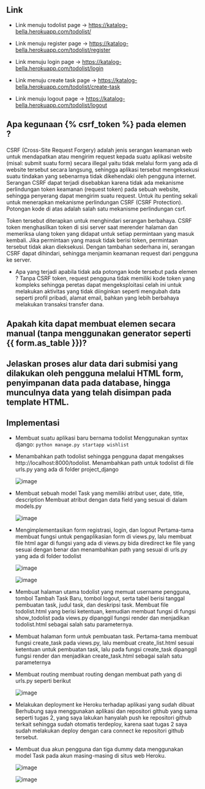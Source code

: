 ## Link 
- Link menuju todolist page -> https://katalog-bella.herokuapp.com/todolist/

- Link menuju register page -> https://katalog-bella.herokuapp.com/todolist/register

- Link menuju login page -> https://katalog-bella.herokuapp.com/todolist/login

- Link menuju create task page -> https://katalog-bella.herokuapp.com/todolist/create-task

- Link menuju logout page -> https://katalog-bella.herokuapp.com/todolist/logout


## Apa kegunaan {% csrf_token %} pada elemen <form>?
 CSRF (Cross-Site Request Forgery) adalah jenis serangan keamanan web untuk mendapatkan atau mengirim request kepada suatu aplikasi website (misal: submit suatu form) secara illegal yaitu tidak melalui form yang ada di website tersebut secara langsung, sehingga aplikasi tersebut mengeksekusi suatu tindakan yang sebenarnya tidak dikehendaki oleh pengguna internet. Serangan CSRF dapat terjadi disebabkan karena tidak ada mekanisme perlindungan token keamanan (request token) pada sebuah website, sehingga penyerang dapat mengirim suatu request. Untuk itu penting sekali untuk menerapkan mekanisme perlindungan CSRF (CSRF Protection). Potongan kode di atas adalah salah satu mekanisme perlindungan csrf. 
 
 Token tersebut diterapkan untuk menghindari serangan berbahaya. CSRF token menghasilkan token di sisi server saat merender halaman dan memeriksa ulang token yang didapat untuk setiap permintaan yang masuk kembali. Jika permintaan yang masuk tidak berisi token, permintaan tersebut tidak akan dieksekusi. Dengan tambahan sederhana ini, serangan CSRF dapat dihindari, sehingga menjamin keamanan request dari pengguna ke server.
 - Apa yang terjadi apabila tidak ada potongan kode tersebut pada elemen <form>?
 Tanpa CSRF token, request pengguna tidak memiliki kode token yang kompleks sehingga peretas dapat mengeksploitasi celah ini untuk melakukan aktivitas yang tidak diinginkan seperti mengubah data seperti profil pribadi, alamat email, bahkan yang lebih berbahaya melakukan transaksi transfer dana.
 
## Apakah kita dapat membuat elemen <form> secara manual (tanpa menggunakan generator seperti {{ form.as_table }})?

  
## Jelaskan proses alur data dari submisi yang dilakukan oleh pengguna melalui HTML form, penyimpanan data pada database, hingga munculnya data yang telah disimpan pada template HTML.


## Implementasi
- Membuat suatu aplikasi baru bernama todolist
  Menggunakan syntax django: 
  ```python manage.py startapp wishlist```
  
- Menambahkan path todolist sehingga pengguna dapat mengakses http://localhost:8000/todolist.
  Menambahkan path untuk todolist di file urls.py yang ada di folder project_django
  
  ![image](https://user-images.githubusercontent.com/112465346/192491817-bd343f48-ea6e-498f-bdc2-f95ddbc7f58e.png)
  
- Membuat sebuah model Task yang memiliki atribut user, date, title, description
  Membuat atribut dengan data field yang sesuai di dalam models.py
  
  ![image](https://user-images.githubusercontent.com/112465346/192491988-b287c790-ce56-4e29-831e-fccee72dca6a.png)
  
- Mengimplementasikan form registrasi, login, dan logout
  Pertama-tama membuat fungsi untuk pengaplikasian form di views.py, lalu membuat file html agar di fungsi yang ada di views.py bida diredirect ke file yang sesuai dengan benar dan menambahkan path yang sesuai di urls.py yang ada di folder todolist
  
  ![image](https://user-images.githubusercontent.com/112465346/192493019-75e8b494-ecf6-4ba4-aa5d-a9a3473ba090.png)
  
  ![image](https://user-images.githubusercontent.com/112465346/192493163-c3045b31-811f-4cf2-9677-ad5fc29982a3.png)

- Membuat halaman utama todolist yang memuat username pengguna, tombol Tambah Task Baru, tombol logout, serta tabel berisi tanggal pembuatan task, judul task, dan deskripsi task.
Membuat file todolist.html yang berisi ketentuan, kemudian membuat fungsi di fungsi show_todolist pada views.py dipanggil fungsi render dan menjadikan todolist.html sebagai salah satu parameternya.
  
- Membuat halaman form untuk pembuatan task.
  Pertama-tama membuat fungsi create_task pada views.py, lalu membuat create_list.html sesuai ketentuan untuk pembuatan task, lalu pada fungsi create_task dipanggil fungsi render dan menjadikan create_task.html sebagai salah satu parameternya
  
- Membuat routing
membuat routing dengan membuat path yang di urls.py seperti berikut
 
  ![image](https://user-images.githubusercontent.com/112465346/192506994-e4ee2508-c402-4d5c-82b7-d8768b990e5a.png)
 
- Melakukan deployment ke Heroku terhadap aplikasi yang sudah dibuat
Berhubung saya menggunakan aplikasi dan repositori github yang sama seperti tugas 2, yang saya lakukan hanyalah push ke repositori github terkait sehingga sudah otomatis terdeploy, karena saat tugas 2 saya sudah melakukan deploy dengan cara connect ke repositori github tersebut.
  
- Membuat dua akun pengguna dan tiga dummy data menggunakan model Task pada akun masing-masing di situs web Heroku.

  ![image](https://user-images.githubusercontent.com/112465346/192507854-205357df-330b-4a29-8806-b386d3e3ef70.png)
 
  ![image](https://user-images.githubusercontent.com/112465346/192508320-aae23fe2-c70f-4454-a98c-1a61c7196b01.png)


  
  
  

  
  
  
